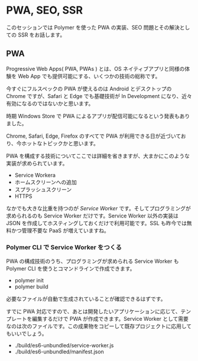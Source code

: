 # PWA, SEO, SSR

このセッションでは Polymer を使った PWA の実装、SEO 問題とその解決としての SSR をお話します。

## PWA

Progressive Web Apps( PWA, PWAs ) とは、OS ネイティブアプリと同様の体験を Web App でも提供可能にする、いくつかの技術の総称です。

今すぐにフルスペックの PWA が使えるのは Android とデスクトップの Chrome ですが、Safari と Edge でも基礎技術が In Development になり、近々有効になるのではないかと思います。

時期 Windows Store で PWA によるアプリが配信可能になるという発表もありました。

Chrome, Safari, Edge, Firefox のすべてで PWA が利用できる日が近づいており、今ホットなトピックかと思います。

PWA を構成する技術についてここでは詳細を省きますが、大まかにこのような実装が求められています。

- Service Workera
- ホームスクリーンへの追加
- スプラッシュスクリーン
- HTTPS

なかでも大きな比重を持つのが *Service Worker* です。そしてプログラミングが求められるのも Service Worker だけです。Service Worker 以外の実装は JSON を作成してホスティングしておくだけで利用可能です。SSL も昨今では無料かつ管理不要な PaaS が増えていますね。

### Polymer CLI で Service Worker をつくる

PWA の構成技術のうち、プログラミングが求められる Service Worker も Polymer CLI を使うとコマンドラインで作成できます。

- polymer init
- polymer build 

必要なファイルが自動で生成されていることが確認できるはずです。

すでに PWA 対応ですので、あとは開発したいアプリケーションに応じて、テンプレートを編集するだけで PWA が作成できます。Service Worker として需要なのは次のファイルです。この成果物をコピーして既存プロジェクトに応用してもいいでしょう。

- ./build/es6-unbundled/service-worker.js
- ./build/es6-unbundled/manifest.json

